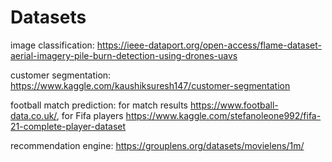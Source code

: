 # Datasets

image classification: https://ieee-dataport.org/open-access/flame-dataset-aerial-imagery-pile-burn-detection-using-drones-uavs

customer segmentation: https://www.kaggle.com/kaushiksuresh147/customer-segmentation

football match prediction: for match results https://www.football-data.co.uk/, for Fifa players https://www.kaggle.com/stefanoleone992/fifa-21-complete-player-dataset

recommendation engine: https://grouplens.org/datasets/movielens/1m/
